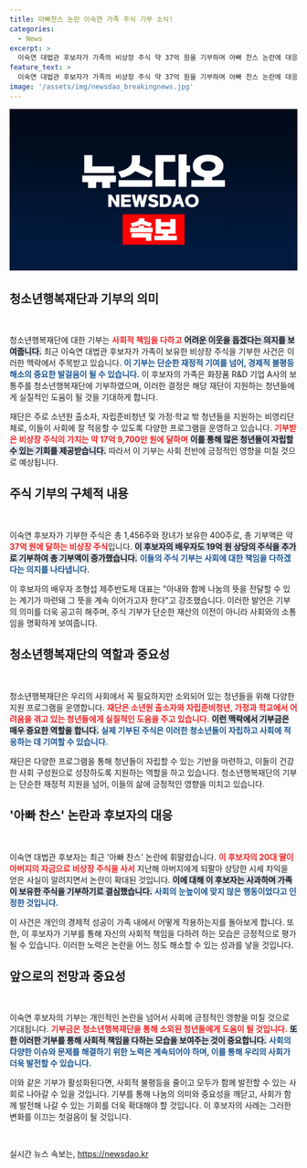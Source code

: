 ```yaml
---
title: 아빠찬스 논란 이숙연 가족 주식 기부 소식!
categories:
  - News
excerpt: >
  이숙연 대법관 후보자가 가족의 비상장 주식 약 37억 원을 기부하며 아빠 찬스 논란에 대응했습니다. 청소년행복재단과 사회복지공동모금회에 기부한 이번 행보가 그에게 긍정적인 변화를 가져올지 주목됩니다.
feature_text: >
  이숙연 대법관 후보자가 가족의 비상장 주식 약 37억 원을 기부하며 아빠 찬스 논란에 대응했습니다. 청소년행복재단과 사회복지공동모금회에 기부한 이번 행보가 그에게 긍정적인 변화를 가져올지 주목됩니다.
image: '/assets/img/newsdao_breakingnews.jpg'
---
```


<p><img src="/assets/img/newsdao_breakingnews.jpg" alt="cryptoinkorea 속보" /></p>

<h2 data-ke-size="size26">청소년행복재단과 기부의 의미</h2>

<p data-ke-size="size16">&nbsp;</p>

<p>청소년행복재단에 대한 기부는 <b><span style="color: #ee2323;">사회적 책임을 다하고</span></b> <b><span style="background-color: #21538527;">어려운 이웃을 돕겠다는 의지를 보여줍니다.</span></b> 최근 이숙연 대법관 후보자가 가족이 보유한 비상장 주식을 기부한 사건은 이러한 맥락에서 주목받고 있습니다. <b><span style="color: #1a5490;">이 기부는 단순한 재정적 기여를 넘어, 경제적 불평등 해소의 중요한 발걸음이 될 수 있습니다.</span></b> 이 후보자의 가족은 화장품 R&amp;D 기업 A사의 보통주를 청소년행복재단에 기부하였으며, 이러한 결정은 해당 재단이 지원하는 청년들에게 실질적인 도움이 될 것을 기대하게 합니다.</p>

<p>재단은 주로 소년원 출소자, 자립준비청년 및 가정·학교 밖 청년들을 지원하는 비영리단체로, 이들이 사회에 잘 적응할 수 있도록 다양한 프로그램을 운영하고 있습니다. <b><span style="color: #ee2323;">기부받은 비상장 주식의 가치는 약 17억 9,700만 원에 달하며</span></b> <b><span style="background-color: #21538527;">이를 통해 많은 청년들이 자립할 수 있는 기회를 제공받습니다.</span></b> 따라서 이 기부는 사회 전반에 긍정적인 영향을 미칠 것으로 예상됩니다.</p>

<h2 data-ke-size="size26">주식 기부의 구체적 내용</h2>

<p data-ke-size="size16">&nbsp;</p>

<p>이숙연 후보자가 기부한 주식은 총 1,456주와 장녀가 보유한 400주로, 총 기부액은 약 <b><span style="color: #ee2323;">37억 원에 달하는 비상장 주식</span></b>입니다. <b><span style="background-color: #21538527;">이 후보자의 배우자도 19억 원 상당의 주식을 추가로 기부하여 총 기부액이 증가했습니다.</span></b> <b><span style="color: #1a5490;">이들의 주식 기부는 사회에 대한 책임을 다하겠다는 의지를 나타냅니다.</span></b> </p>

<p>이 후보자의 배우자 조형섭 제주반도체 대표는 "아내와 함께 나눔의 뜻을 전달할 수 있는 계기가 마련돼 그 뜻을 계속 이어가고자 한다"고 강조했습니다. 이러한 발언은 기부의 의미를 더욱 공고히 해주며, 주식 기부가 단순한 재산의 이전이 아니라 사회와의 소통임을 명확하게 보여줍니다.</p>

<h2 data-ke-size="size26">청소년행복재단의 역할과 중요성</h2>

<p data-ke-size="size16">&nbsp;</p>

<p>청소년행복재단은 우리의 사회에서 꼭 필요하지만 소외되어 있는 청년들을 위해 다양한 지원 프로그램을 운영합니다. <b><span style="color: #ee2323;">재단은 소년원 출소자와 자립준비청년, 가정과 학교에서 어려움을 겪고 있는 청년들에게 실질적인 도움을 주고 있습니다.</span></b> <b><span style="background-color: #21538527;">이런 맥락에서 기부금은 매우 중요한 역할을 합니다.</span></b> <b><span style="color: #1a5490;">실제 기부된 주식은 이러한 청소년들이 자립하고 사회에 적응하는 데 기여할 수 있습니다.</span></b> </p>

<p>재단은 다양한 프로그램을 통해 청년들이 자립할 수 있는 기반을 마련하고, 이들이 건강한 사회 구성원으로 성장하도록 지원하는 역할을 하고 있습니다. 청소년행복재단의 기부는 단순한 재정적 지원을 넘어, 이들의 삶에 긍정적인 영향을 미치고 있습니다.</p>

<h2 data-ke-size="size26">'아빠 찬스' 논란과 후보자의 대응</h2>

<p data-ke-size="size16">&nbsp;</p>

<p>이숙연 대법관 후보자는 최근 '아빠 찬스' 논란에 휘말렸습니다. <b><span style="color: #ee2323;">이 후보자의 20대 딸이 아버지의 자금으로 비상장 주식을 사서</span></b> 지난해 아버지에게 되팔아 상당한 시세 차익을 얻은 사실이 알려지면서 논란이 확대된 것입니다. <b><span style="background-color: #21538527;">이에 대해 이 후보자는 사과하며 가족이 보유한 주식을 기부하기로 결심했습니다.</span></b> <b><span style="color: #1a5490;">사회의 눈높이에 맞지 않은 행동이었다고 인정한 것입니다.</span></b> </p>

<p>이 사건은 개인의 경제적 성공이 가족 내에서 어떻게 작용하는지를 돌아보게 합니다. 또한, 이 후보자가 기부를 통해 자신의 사회적 책임을 다하려 하는 모습은 긍정적으로 평가될 수 있습니다. 이러한 노력은 논란을 어느 정도 해소할 수 있는 성과를 낳을 것입니다.</p>

<h2 data-ke-size="size26">앞으로의 전망과 중요성</h2>

<p data-ke-size="size16">&nbsp;</p>

<p>이숙연 후보자의 기부는 개인적인 논란을 넘어서 사회에 긍정적인 영향을 미칠 것으로 기대됩니다. <b><span style="color: #ee2323;">기부금은 청소년행복재단을 통해 소외된 청년들에게 도움이 될 것입니다.</span></b> <b><span style="background-color: #21538527;">또한 이러한 기부를 통해 사회적 책임을 다하는 모습을 보여주는 것이 중요합니다.</span></b> <b><span style="color: #1a5490;">사회의 다양한 이슈와 문제를 해결하기 위한 노력은 계속되어야 하며, 이를 통해 우리의 사회가 더욱 발전할 수 있습니다.</span></b> </p>

<p>이와 같은 기부가 활성화된다면, 사회적 불평등을 줄이고 모두가 함께 발전할 수 있는 사회로 나아갈 수 있을 것입니다. 기부를 통해 나눔의 의미와 중요성을 깨닫고, 사회가 함께 발전해 나갈 수 있는 기회를 더욱 확대해야 할 것입니다. 이 후보자의 사례는 그러한 변화를 이끄는 첫걸음이 될 것입니다.</p>

<p data-ke-size="size16">&nbsp;</p>
실시간 뉴스 속보는, <a href="https://newsdao.kr" rel="dofollow">https://newsdao.kr</a>


